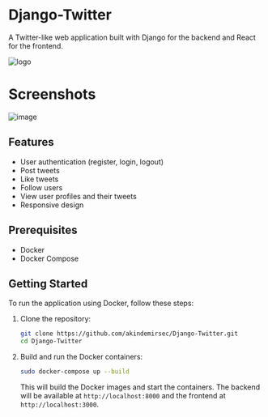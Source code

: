 # Django-Twitter

A Twitter-like web application built with Django for the backend and React for the frontend.

![logo](https://github.com/user-attachments/assets/3732f176-9514-4586-8931-4ea5113dcc23)

# Screenshots
![image](https://github.com/user-attachments/assets/09b2ddc2-6d1f-4a9d-bcab-52d38bc803ba)


## Features

- User authentication (register, login, logout)
- Post tweets
- Like tweets
- Follow users
- View user profiles and their tweets
- Responsive design

## Prerequisites

- Docker
- Docker Compose

## Getting Started

To run the application using Docker, follow these steps:

1. Clone the repository:

    ```bash
    git clone https://github.com/akindemirsec/Django-Twitter.git
    cd Django-Twitter
    ```

2. Build and run the Docker containers:

    ```bash
    sudo docker-compose up --build
    ```

    This will build the Docker images and start the containers. The backend will be available at `http://localhost:8000` and the frontend at `http://localhost:3000`.
